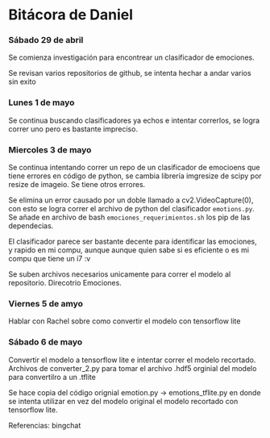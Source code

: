 # Bitácora de Daniel

### Sábado 29 de abril

Se comienza investigación para encontrear un clasificador de emociones.

Se revisan varios repositorios de github, se intenta hechar a andar varios sin exito

### Lunes 1 de mayo

Se continua buscando clasificadores ya echos e intentar correrlos, se logra correr uno pero es bastante impreciso.

### Miercoles 3 de mayo

Se continua intentando correr un repo de un clasificador de emocioens que tiene errores en código de python, se cambia librería imgresize de scipy por resize de imageio. Se tiene otros errores.

Se elimina un error causado por un doble llamado a cv2.VideoCapture(0), con esto se logra correr el archivo de python del clasificador `emotions.py`. Se añade en archivo de bash `emociones_requerimientos.sh` los pip de las dependecias.

El clasificador parece ser bastante decente para identificar las emociones, y rapido en mi compu, aunque aunque quien sabe si es eficiente o es mi compu que tiene un i7 :v

Se suben archivos necesarios unicamente para correr el modelo al repositorio. Direcotrio Emociones. 

### Viernes 5 de amyo

Hablar con Rachel sobre como convertir el modelo con tensorflow lite

### Sábado 6 de mayo
Convertir el modelo a tensorflow lite e intentar correr el modelo recortado.
Archivos de converter_2.py para tomar el archivo .hdf5 orginial del modelo para convertilro a un .tflite 

Se hace copia del código orignial emotion.py -> emotions_tflite.py en donde se intenta utilizar en vez del modelo original el modelo recortado con tensorflow lite.

Referencias: bingchat

